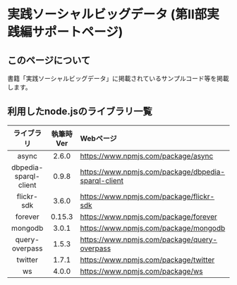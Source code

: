 # 実践ソーシャルビッグデータ (第Ⅱ部実践編サポートページ)



## このページについて

書籍「実践ソーシャルビッグデータ」に掲載されているサンプルコード等を掲載します。

## 利用したnode.jsのライブラリ一覧
| ライブラリ             | 執筆時Ver | Webページ | 
|:---------------------:|:---------:|:----------|
| async                 | 2.6.0     |https://www.npmjs.com/package/async |
| dbpedia-sparql-client | 0.9.8     |https://www.npmjs.com/package/dbpedia-sparql-client|
| flickr-sdk            | 3.6.0     |https://www.npmjs.com/package/flickr-sdk|
| forever               | 0.15.3    |https://www.npmjs.com/package/forever | 
| mongodb               | 3.0.1     |https://www.npmjs.com/package/mongodb |
| query-overpass        | 1.5.3     |https://www.npmjs.com/package/query-overpass|
| twitter               | 1.7.1     |https://www.npmjs.com/package/twitter|
| ws                    | 4.0.0     |https://www.npmjs.com/package/ws | 

